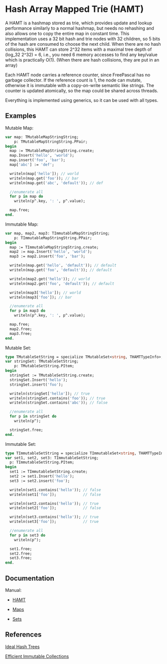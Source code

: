 Hash Array Mapped Trie (HAMT)
============

A HAMT is a hashmap stored as trie, which provides update and lookup performance similarly to a normal hashmap, but needs no rehashing and also allows one to copy the entire map in constant time.  This implementation uses a 32 bit hash and trie nodes with 32 children, so 5 bits of the hash are consumed to choose the next child. When there are no hash collisions, this HAMT can store 2^32 items with a maximal tree depth of (log_32 2^32) = 6, i.e., you need 6 memory accesses to find any key/value which is practically O(1). (When there are hash collisions, they are put in an array)

Each HAMT node carries a reference counter, since FreePascal has no garbage collector. If the reference count is 1, the node can mutate, otherwise it is immutable with a copy-on-write semantic like strings. The counter is updated atomically, so the map could be shared across threads. 

Everything is implemented using generics, so it can be used with all types.

Examples
------------

Mutable Map:

```pascal
var map: TMutableMapStringString;
    p: TMutableMapStringString.PPair;
begin
  map := TMutableMapStringString.create;
  map.Insert('hello', 'world');
  map.insert('foo', 'bar');
  map['abc'] := 'def';

  writeln(map['hello']); // world
  writeln(map.get('foo')); // bar
  writeln(map.get('abc', 'default')); // def

  //enumerate all
  for p in map do
    writeln(p^.key, ': ', p^.value);

  map.free;
end.
```

Immutable Map:


```pascal
var map, map2, map3: TImmutableMapStringString;
    p: TImmutableMapStringString.PPair;
begin
  map := TImmutableMapStringString.create;
  map2 := map.Insert('hello', 'world');
  map3 := map2.insert('foo', 'bar');

  writeln(map.get('hello', 'default')); // default
  writeln(map.get('foo', 'default')); // default

  writeln(map2.get('hello')); // world
  writeln(map2.get('foo', 'default')); // default

  writeln(map3['hello']); // world
  writeln(map3['foo']); // bar

  //enumerate all
  for p in map3 do
    writeln(p^.key, ': ', p^.value);

  map.free;
  map2.free;
  map3.free;
end.
```

Mutable Set:
```pascal
type TMutableSetString = specialize TMutableSet<string, THAMTTypeInfo>;
var stringSet: TMutableSetString;
    p: TMutableSetString.PItem;
begin
  stringSet := TMutableSetString.create;
  stringSet.Insert('hello');
  stringSet.insert('foo');

  writeln(stringSet['hello']); // true
  writeln(stringSet.contains('foo')); // true
  writeln(stringSet.contains('abc')); // false

  //enumerate all
  for p in stringSet do
    writeln(p^);

  stringSet.free;
end.
```


Immutable Set:

```pascal
type TImmutableSetString = specialize TImmutableSet<string, THAMTTypeInfo>;
var set1, set2, set3: TImmutableSetString;
  p: TImmutableSetString.PItem;
begin
  set1 := TImmutableSetString.create;
  set2 := set1.Insert('hello');
  set3 := set2.insert('foo');

  writeln(set1.contains('hello')); // false
  writeln(set1['foo']);            // false

  writeln(set2.contains('hello')); // true
  writeln(set2['foo']);            // false

  writeln(set3.contains('hello')); // true
  writeln(set3['foo']);            // true

  //enumerate all
  for p in set3 do
    writeln(p^);

  set1.free;
  set2.free;
  set3.free;
end.
```


Documentation
--------

Manual: 

* [HAMT](https://www.benibela.de/documentation/hamt/bbhamt.html)

* [Maps](https://www.benibela.de/documentation/hamt/bbhamt.maps.html)

* [Sets](https://www.benibela.de/documentation/hamt/bbhamt.sets.html)
 
References
-------
[Ideal Hash Trees](https://infoscience.epfl.ch/record/64398/files/idealhashtrees.pdf)

[Efficient Immutable Collections](https://michael.steindorfer.name/publications/phd-thesis-efficient-immutable-collections.pdf)

